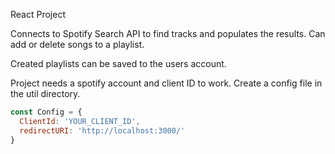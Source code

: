 React Project

Connects to Spotify Search API to find tracks and populates the results. Can add or delete songs to a playlist.

Created playlists can be saved to the users account.

Project needs a spotify account and client ID to work.
Create a config file in the util directory.

```javascript
const Config = {
  ClientId: 'YOUR_CLIENT_ID',
  redirectURI: 'http://localhost:3000/'
}
```